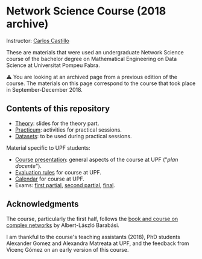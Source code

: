# Network Science Course (2018 archive)

Instructor: [Carlos Castillo](http://chato.cl/research)

These are materials that were used an undergraduate Network Science course of the bachelor degree on Mathematical Engineering on Data Science at Universitat Pompeu Fabra.

:warning: You are looking at an archived page from a previous edition of the course. The materials on this page correspond to the course that took place in September-December 2018.

## Contents of this repository

* [Theory](theory/README.md): slides for the theory part.
* [Practicum](practicum/README.md): activities for practical sessions.
* [Datasets](practicum/data/README.md): to be used during practical sessions.

Material specific to UPF students:

* [Course presentation](upf/upf-course-presentation.md): general aspects of the course at UPF ("*plan docente*").
* [Evaluation rules](upf/upf-evaluation.md) for course at UPF.
* [Calendar](upf/upf-calendar.md) for course at UPF.
* Exams: [first partial](upf/ex01-en.pdf), [second partial](upf/ex02-en.pdf), [final](upf/exFF-en.pdf).

## Acknowledgments

The course, particularly the first half, follows the [book and course on complex networks](https://www.barabasilab.com/course) by Albert-László Barabási.

I am thankful to the course's teaching assistants (2018), PhD students Alexander Gomez and Alexandra Matreata at UPF, and the feedback from Vicenç Gómez on an early version of this course.
